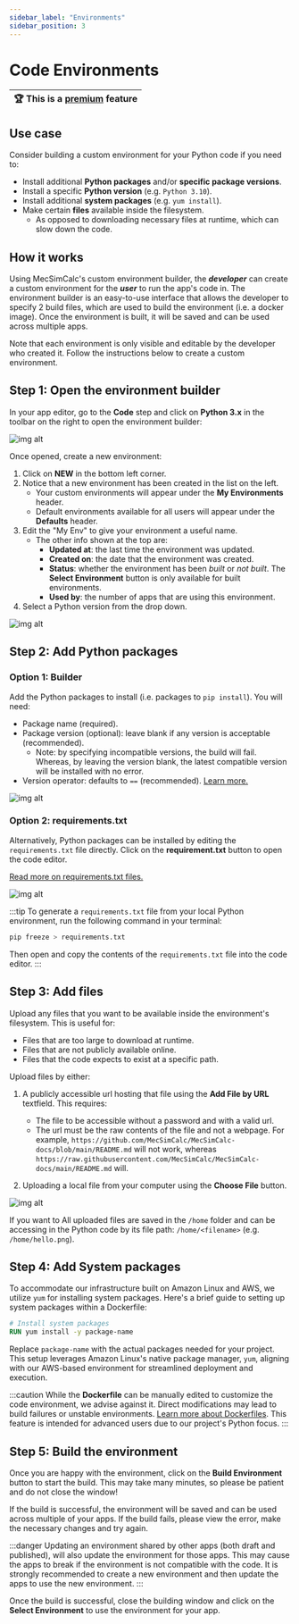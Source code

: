 ```yaml
---
sidebar_label: "Environments"
sidebar_position: 3
---
```


# Code Environments

| :trophy: This is a [premium](https://mecsimcalc.com/pricing) feature |
| -------------------------------------------------------------------- |

## Use case

Consider building a custom environment for your Python code if you need to:

- Install additional **Python packages** and/or **specific package versions**.
- Install a specific **Python version** (e.g. `Python 3.10`).
- Install additional **system packages** (e.g. `yum install`).
- Make certain **files** available inside the filesystem.
  - As opposed to downloading necessary files at runtime, which can slow down the code.

## How it works

Using MecSimCalc's custom environment builder, the _**developer**_ can create a custom environment for the _**user**_ to run the app's code in. The environment builder is an easy-to-use interface that allows the developer to specify 2 build files, which are used to build the environment (i.e. a docker image). Once the environment is built, it will be saved and can be used across multiple apps.

Note that each environment is only visible and editable by the developer who created it. Follow the instructions below to create a custom environment.

## Step 1: Open the environment builder

In your app editor, go to the **Code** step and click on **Python 3.x** in the toolbar on the right to open the environment builder:

<div style={{textAlign: 'center'}}>

![img alt](/docs/code/open_env.png)

</div>

Once opened, create a new environment:

1. Click on **NEW** in the bottom left corner.
2. Notice that a new environment has been created in the list on the left.
   - Your custom environments will appear under the **My Environments** header.
   - Default environments available for all users will appear under the **Defaults** header.
3. Edit the "My Env" to give your environment a useful name.
   - The other info shown at the top are:
     - **Updated at**: the last time the environment was updated.
     - **Created on**: the date that the environment was created.
     - **Status**: whether the environment has been _built_ or _not built_. The **Select Environment** button is only available for built environments.
     - **Used by**: the number of apps that are using this environment.
4. Select a Python version from the drop down.

<div style={{textAlign: 'center'}}>

![img alt](/docs/code/new_env.png)

</div>

## Step 2: Add Python packages

### Option 1: Builder

Add the Python packages to install (i.e. packages to `pip install`). You will need:

- Package name (required).
- Package version (optional): leave blank if any version is acceptable (recommended).
  - Note: by specifying incompatible versions, the build will fail. Whereas, by leaving the version blank, the latest compatible version will be installed with no error.
- Version operator: defaults to `==` (recommended). [Learn more.](https://iscompatible.readthedocs.io/en/latest/)

<div style={{textAlign: 'center'}}>

![img alt](/docs/code/env_pkgs.png)

</div>

### Option 2: requirements.txt

Alternatively, Python packages can be installed by editing the `requirements.txt` file directly. Click on the **requirement.txt** button to open the code editor.

[Read more on requirements.txt files.](https://pip.pypa.io/en/stable/reference/requirements-file-format/)

<div style={{textAlign: 'center'}}>

![img alt](/docs/code/env_reqs.png)

</div>

:::tip
To generate a `requirements.txt` file from your local Python environment, run the following command in your terminal:

```bash
pip freeze > requirements.txt
```

Then open and copy the contents of the `requirements.txt` file into the code editor.
:::

## Step 3: Add files

Upload any files that you want to be available inside the environment's filesystem. This is useful for:

- Files that are too large to download at runtime.
- Files that are not publicly available online.
- Files that the code expects to exist at a specific path.

Upload files by either:

1. A publicly accessible url hosting that file using the **Add File by URL** textfield. This requires:

   - The file to be accessible without a password and with a valid url.
   - The url must be the raw contents of the file and not a webpage. For example, `https://github.com/MecSimCalc/MecSimCalc-docs/blob/main/README.md` will not work, whereas `https://raw.githubusercontent.com/MecSimCalc/MecSimCalc-docs/main/README.md` will.

2. Uploading a local file from your computer using the **Choose File** button.

<div style={{textAlign: 'center'}}>

![img alt](/docs/code/env_files.png)

</div>

If you want to 
All uploaded files are saved in the `/home` folder and can be accessing in the Python code by its file path: `/home/<filename>` (e.g. `/home/hello.png`).


## Step 4: Add System packages

To accommodate our infrastructure built on Amazon Linux and AWS, we utilize `yum` for installing system packages. Here's a brief guide to setting up system packages within a Dockerfile:

```dockerfile
# Install system packages
RUN yum install -y package-name
```

Replace `package-name` with the actual packages needed for your project. This setup leverages Amazon Linux's native package manager, `yum`, aligning with our AWS-based environment for streamlined deployment and execution.

:::caution
While the **Dockerfile** can be manually edited to customize the code environment, we advise against it. Direct modifications may lead to build failures or unstable environments. [Learn more about Dockerfiles](https://docs.docker.com/engine/reference/builder/). This feature is intended for advanced users due to our project's Python focus.
:::

## Step 5: Build the environment

Once you are happy with the environment, click on the **Build Environment** button to start the build. This may take many minutes, so please be patient and do not close the window!

If the build is successful, the environment will be saved and can be used across multiple of your apps. If the build fails, please view the error, make the necessary changes and try again.

:::danger
Updating an environment shared by other apps (both draft and published), will also update the environment for those apps. This may cause the apps to break if the environment is not compatible with the code. It is strongly recommended to create a new environment and then update the apps to use the new environment.
:::

Once the build is successful, close the building window and click on the **Select Environment** to use the environment for your app.
